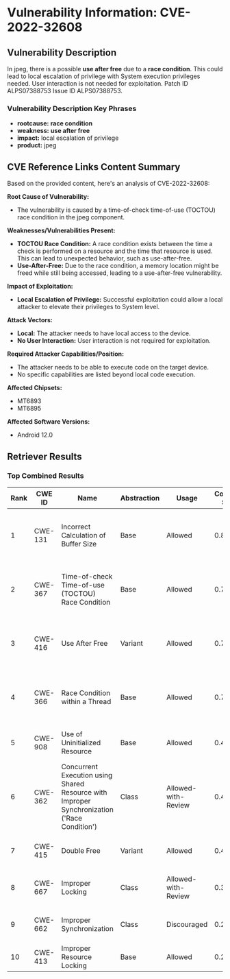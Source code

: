 # Vulnerability Information: CVE-2022-32608

## Vulnerability Description
In jpeg, there is a possible **use after free** due to a **race condition**. This could lead to local escalation of privilege with System execution privileges needed. User interaction is not needed for exploitation. Patch ID ALPS07388753 Issue ID ALPS07388753.

### Vulnerability Description Key Phrases
- **rootcause:** **race condition**
- **weakness:** **use after free**
- **impact:** local escalation of privilege
- **product:** jpeg

## CVE Reference Links Content Summary
Based on the provided content, here's an analysis of CVE-2022-32608:

**Root Cause of Vulnerability:**
- The vulnerability is caused by a time-of-check time-of-use (TOCTOU) race condition in the jpeg component.

**Weaknesses/Vulnerabilities Present:**
- **TOCTOU Race Condition:** A race condition exists between the time a check is performed on a resource and the time that resource is used. This can lead to unexpected behavior, such as use-after-free.
- **Use-After-Free:** Due to the race condition, a memory location might be freed while still being accessed, leading to a use-after-free vulnerability.

**Impact of Exploitation:**
- **Local Escalation of Privilege:** Successful exploitation could allow a local attacker to elevate their privileges to System level.

**Attack Vectors:**
- **Local:** The attacker needs to have local access to the device.
- **No User Interaction:** User interaction is not required for exploitation.

**Required Attacker Capabilities/Position:**
- The attacker needs to be able to execute code on the target device.
- No specific capabilities are listed beyond local code execution.

**Affected Chipsets:**
- MT6893
- MT6895

**Affected Software Versions:**
- Android 12.0

## Retriever Results

### Top Combined Results

| Rank | CWE ID | Name | Abstraction | Usage | Combined Score | Retrievers | Individual Scores |
|------|--------|------|-------------|-------|---------------|------------|-------------------|
| 1 | CWE-131 | Incorrect Calculation of Buffer Size | Base | Allowed | 0.8067 | dense, sparse, graph | dense: 0.531, sparse: 0.416, graph: 0.848 |
| 2 | CWE-367 | Time-of-check Time-of-use (TOCTOU) Race Condition | Base | Allowed | 0.7408 | dense, sparse, graph | dense: 0.541, sparse: 0.439, graph: 0.611 |
| 3 | CWE-416 | Use After Free | Variant | Allowed | 0.7285 | dense, sparse, graph | dense: 0.568, sparse: 0.395, graph: 0.780 |
| 4 | CWE-366 | Race Condition within a Thread | Base | Allowed | 0.7202 | dense, sparse, graph | dense: 0.569, sparse: 0.378, graph: 0.612 |
| 5 | CWE-908 | Use of Uninitialized Resource | Base | Allowed | 0.4969 | dense, sparse | dense: 0.543, sparse: 0.393 |
| 6 | CWE-362 | Concurrent Execution using Shared Resource with Improper Synchronization ('Race Condition') | Class | Allowed-with-Review | 0.4520 | dense, sparse, graph | dense: 0.573, sparse: 0.449, graph: 0.632 |
| 7 | CWE-415 | Double Free | Variant | Allowed | 0.4354 | dense, sparse | dense: 0.517, sparse: 0.372 |
| 8 | CWE-667 | Improper Locking | Class | Allowed-with-Review | 0.3122 | dense, sparse | dense: 0.553, sparse: 0.446 |
| 9 | CWE-662 | Improper Synchronization | Class | Discouraged | 0.2634 | sparse, graph | sparse: 0.459, graph: 0.911 |
| 10 | CWE-413 | Improper Resource Locking | Base | Allowed | 0.2285 | sparse | sparse: 0.399 |

